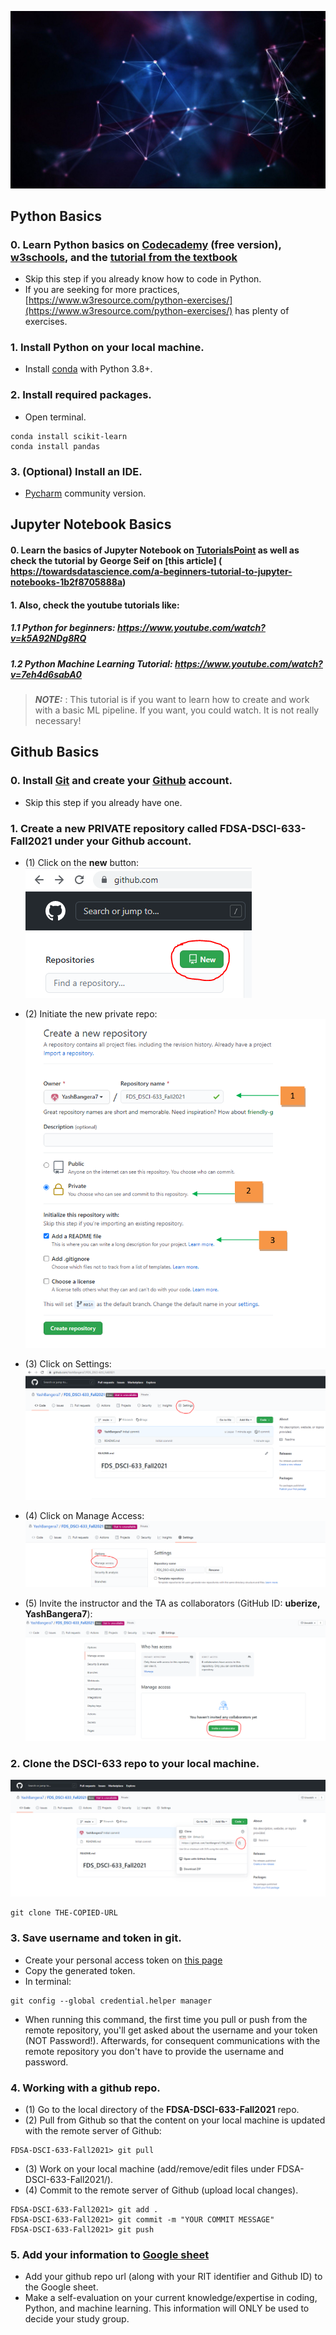 [<img width=900 src="https://github.com/YashBangera7/FDSA-DSCI-633-Fall2021/blob/main/images/image1.jpg">](https://github.com/YashBangera7/FDSA-DSCI-633-Fall2021/blob/main/README.md)   


## Python Basics

### 0. Learn Python basics on [Codecademy](https://www.codecademy.com/learn/learn-python) (free version), [w3schools](https://www.w3schools.com/python/), and the [tutorial from the textbook](http://www.cse.msu.edu/~ptan/dmbook/tutorials/tutorial1/tutorial1.html)
 - Skip this step if you already know how to code in Python.
 - If you are seeking for more practices, [https://www.w3resource.com/python-exercises/](https://www.w3resource.com/python-exercises/) has plenty of exercises.

### 1. Install Python on your local machine.

 - Install [conda](https://docs.conda.io/en/latest/miniconda.html) with Python 3.8+.
 
### 2. Install required packages.
 - Open terminal.
 ```
 conda install scikit-learn
 conda install pandas
 ```
 
### 3. (Optional) Install an IDE.
 - [Pycharm](https://www.jetbrains.com/pycharm/) community version.
 
## Jupyter Notebook Basics

#### 0. Learn the basics of Jupyter Notebook on [TutorialsPoint](https://www.tutorialspoint.com/jupyter/jupyter_notebook_introduction.htm) as well as check the tutorial by George Seif on [this article] ( https://towardsdatascience.com/a-beginners-tutorial-to-jupyter-notebooks-1b2f8705888a)

#### 1. Also, check the youtube tutorials like: 

##### 1.1 Python for beginners: https://www.youtube.com/watch?v=k5A92NDg8RQ

##### 1.2 Python Machine Learning Tutorial: https://www.youtube.com/watch?v=7eh4d6sabA0 

>**_NOTE:_** : This tutorial is if you want to learn how to create and work with a basic ML pipeline. If you want, you could watch. It is not really necessary! 
  
## Github Basics

### 0. Install [Git](https://git-scm.com/downloads) and create your [Github](https://github.com/) account.
 - Skip this step if you already have one.

### 1. Create a new PRIVATE repository called **FDSA-DSCI-633-Fall2021** under your Github account.
 - (1) Click on the **new** button:
 ![](https://github.com/YashBangera7/FDSA-DSCI-633-Fall2021/blob/main/images/image2.PNG)
 
 - (2) Initiate the new private repo:
 ![](https://github.com/YashBangera7/FDSA-DSCI-633-Fall2021/blob/main/images/image3.PNG)

 - (3) Click on Settings:
 ![](https://github.com/YashBangera7/FDSA-DSCI-633-Fall2021/blob/main/images/image4.PNG)

 - (4) Click on Manage Access:
 ![](https://github.com/YashBangera7/FDSA-DSCI-633-Fall2021/blob/main/images/image5.PNG)
 
 - (5) Invite the instructor and the TA as collaborators (GitHub ID: **uberize, YashBangera7**):
 ![](https://github.com/YashBangera7/FDSA-DSCI-633-Fall2021/blob/main/images/image6.PNG)

### 2. Clone the **DSCI-633** repo to your local machine.
 ![](https://github.com/YashBangera7/FDSA-DSCI-633-Fall2021/blob/main/images/image7.PNG)
 ```
 git clone THE-COPIED-URL
 ```

### 3. Save username and token in git.
 - Create your personal access token on [this page](https://github.com/settings/tokens)
 - Copy the generated token.
 - In terminal:
 ```
 git config --global credential.helper manager
 ```
 - When running this command, the first time you pull or push from the remote repository, you'll get asked about the username and your token (NOT Password!). Afterwards, for consequent communications with the remote repository you don't have to provide the username and password.

### 4. Working with a github repo.
 - (1) Go to the local directory of the **FDSA-DSCI-633-Fall2021** repo.
 - (2) Pull from Github so that the content on your local machine is updated with the remote server of Github:
 ```
 FDSA-DSCI-633-Fall2021> git pull
 ```
 - (3) Work on your local machine (add/remove/edit files under FDSA-DSCI-633-Fall2021/).
 - (4) Commit to the remote server of Github (upload local changes).
 ```
 FDSA-DSCI-633-Fall2021> git add .
 FDSA-DSCI-633-Fall2021> git commit -m "YOUR COMMIT MESSAGE"
 FDSA-DSCI-633-Fall2021> git push
 ```
 
 ### 5. Add your information to [Google sheet](https://docs.google.com/spreadsheets/d/1q7tw0On2aCCHZEuJ8KAYOgad2yPxS8U1aWb81jsrU0k/edit?usp=sharing)
 - Add your github repo url (along with your RIT identifier and Github ID) to the Google sheet.
 - Make a self-evaluation on your current knowledge/expertise in coding, Python, and machine learning. This information will ONLY be used to decide your study group.
